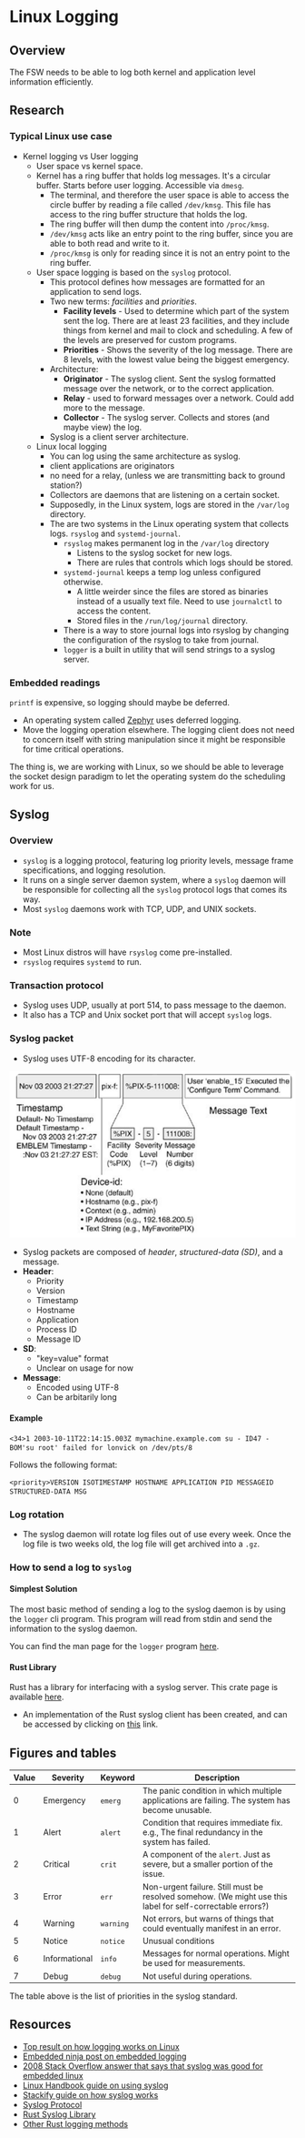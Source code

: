 # Linux Logging

## Overview

The FSW needs to be able to log both kernel and application level
information efficiently.

## Research

### Typical Linux use case

- Kernel logging vs User logging
  - User space vs kernel space.
  - Kernel has a ring buffer that holds log messages. It's a circular buffer. Starts before user logging. Accessible via `dmesg`.
    - The terminal, and therefore the user space is able to access the circle buffer by reading a file called `/dev/kmsg`. This file has access to the ring buffer structure that holds the log.
    - The ring buffer will then dump the content into `/proc/kmsg`.
    - `/dev/kmsg` acts like an entry point to the ring buffer, since you are able to both read and write to it.
    - `/proc/kmsg` is only for reading since it is not an entry point to the ring buffer.
  - User space logging is based on the `syslog` protocol.
    - This protocol defines how messages are formatted for an application to send logs.
    - Two new terms: *facilities* and *priorities*.
      - **Facility levels** - Used to determine which part of the system sent the log. There are at least 23 facilities, and they include things from kernel and mail to clock and scheduling. A few of the levels are preserved for custom programs.
      - **Priorities** - Shows the severity of the log message. There are 8 levels, with the lowest value being the biggest emergency.
    - Architecture:
      - **Originator** - The syslog client. Sent the syslog formatted message over the network, or to the correct application.
      - **Relay** - used to forward messages over a network. Could add more to the message.
      - **Collector** - The syslog server. Collects and stores (and maybe view) the log.
    - Syslog is a client server architecture.
  - Linux local logging
    - You can log using the same architecture as syslog.
    - client applications are originators
    - no need for a relay, (unless we are transmitting back to ground station?)
    - Collectors are daemons that are listening on a certain socket.
    - Supposedly, in the Linux system, logs are stored in the `/var/log` directory.
    - The are two systems in the Linux operating system that collects logs. `rsyslog` and `systemd-journal`.
      - `rsyslog` makes permanent log in the `/var/log` directory
        - Listens to the syslog socket for new logs.
        - There are rules that controls which logs should be stored.
      - `systemd-journal` keeps a temp log unless configured otherwise.
        - A little weirder since the files are stored as binaries instead of a usually text file. Need to use `journalctl` to access the content.
        - Stored files in the `/run/log/journal` directory.
      - There is a way to store journal logs into rsyslog by changing the configuration of the rsyslog to take from journal.
      - `logger` is a built in utility that will send strings to a syslog server.

### Embedded readings

`printf` is expensive, so logging should maybe be deferred.

- An operating system called [Zephyr](https://docs.zephyrproject.org/latest/services/logging/index.html) uses deferred logging.
- Move the logging operation elsewhere. The logging client does not need to concern itself with string manipulation since it might be responsible for time critical operations.

The thing is, we are working with Linux, so we should be able to leverage the socket design paradigm to let the operating system do the scheduling work for us.

## Syslog

### Overview

- `syslog` is a logging protocol, featuring log priority levels, message frame
specifications, and logging resolution.
- It runs on a single server daemon system, where a `syslog` daemon will
be responsible for collecting all the `syslog` protocol logs that comes its
way.
- Most `syslog` daemons work with TCP, UDP, and UNIX sockets.

### Note

- Most Linux distros will have `rsyslog` come pre-installed.
- `rsyslog` requires `systemd` to run.

### Transaction protocol

- Syslog uses UDP, usually at port 514, to pass message to the daemon.
- It also has a TCP and Unix socket port that will accept `syslog` logs.

### Syslog packet

- Syslog uses UTF-8 encoding for its character.

![Image of a syslog message packet](./assets/syslog_message_format.png)

- Syslog packets are composed of *header*, *structured-data (SD)*, and a message.
- **Header**:
  - Priority
  - Version
  - Timestamp
  - Hostname
  - Application
  - Process ID
  - Message ID
- **SD**:
  - "key=value" format
  - Unclear on usage for now
- **Message**:
  - Encoded using UTF-8
  - Can be arbitarily long

#### Example

```
<34>1 2003-10-11T22:14:15.003Z mymachine.example.com su - ID47 - BOM'su root' failed for lonvick on /dev/pts/8
```

Follows the following format:

```
<priority>VERSION ISOTIMESTAMP HOSTNAME APPLICATION PID MESSAGEID STRUCTURED-DATA MSG
```

### Log rotation

- The syslog daemon will rotate log files out of use every week. Once the
log file is two weeks old, the log file will get archived into a `.gz`.

### How to send a log to `syslog`

#### Simplest Solution

The most basic method of sending a log to the syslog daemon is by using the `logger` cli program. This program will read from stdin and send the information to the syslog daemon.

You can find the man page for the `logger` program [here](https://www.man7.org/linux/man-pages/man1/logger.1.html).

#### Rust Library

Rust has a library for interfacing with a syslog server. This crate page
is available [here](https://docs.rs/syslog/latest/syslog/).

- An implementation of the Rust syslog client has been created, and can be
accessed by clicking on [this](https://github.com/AlbertaSat/ex3_syslog_prototype) link.

## Figures and tables

| **Value** | **Severity** | **Keyword** | **Description** |
| --- | --- | --- | --- |
| 0 | Emergency | `emerg` | The panic condition in which multiple applications are failing. The system has become unusable. |
| 1 | Alert | `alert` | Condition that requires immediate fix. e.g., The final redundancy in the system has failed. |
| 2 | Critical | `crit` | A component of the `alert`. Just as severe, but a smaller portion of the issue. |
| 3 | Error | `err` | Non-urgent failure. Still must be resolved somehow. (We might use this label for self-correctable errors?)
| 4 | Warning | `warning` | Not errors, but warns of things that could eventually manifest in an error. |
| 5 | Notice | `notice` | Unusual conditions
| 6 | Informational | `info` | Messages for normal operations. Might be used for measurements. |
| 7 | Debug | `debug` | Not useful during operations. |

The table above is the list of priorities in the syslog standard.

## Resources

- [Top result on how logging works on Linux](https://devconnected.com/linux-logging-complete-guide/)
- [Embedded ninja post on embedded logging](https://blog.mbedded.ninja/programming/logging-on-an-embedded-system/)
- [2008 Stack Overflow answer that says that syslog was good for embedded linux](https://stackoverflow.com/a/340634)
- [Linux Handbook guide on using syslog](https://linuxhandbook.com/syslog-guide/)
- [Stackify guide on how syslog works](https://stackify.com/syslog-101/)
- [Syslog Protocol](https://datatracker.ietf.org/doc/rfc5424/)
- [Rust Syslog Library](https://docs.rs/syslog/latest/syslog/)
- [Other Rust logging methods](https://www.shuttle.rs/blog/2023/09/20/logging-in-rust)
